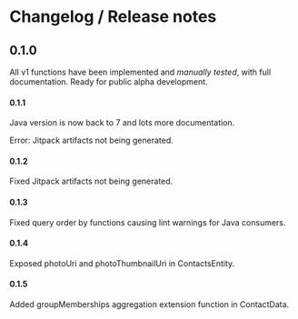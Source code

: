 # Changelog / Release notes

## 0.1.0

All v1 functions have been implemented and _manually tested_, with full documentation. Ready for
public alpha development.

#### 0.1.1

Java version is now back to 7 and lots more documentation.

Error: Jitpack artifacts not being generated.

#### 0.1.2

Fixed Jitpack artifacts not being generated.

#### 0.1.3

Fixed query order by functions causing lint warnings for Java consumers.

#### 0.1.4

Exposed photoUri and photoThumbnailUri in ContactsEntity.

#### 0.1.5

Added groupMemberships aggregation extension function in ContactData.